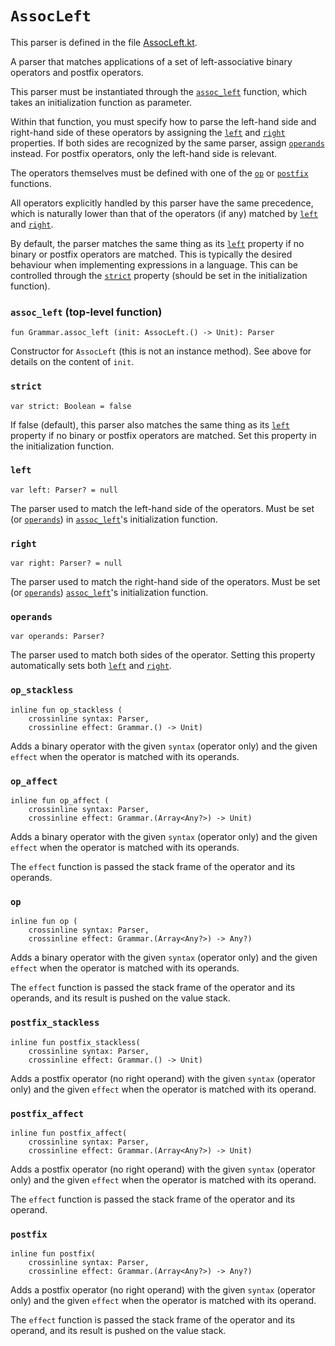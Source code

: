 # `AssocLeft`

This parser is defined in the file [AssocLeft.kt].

[AssocLeft.kt]: /norswap/autumn/parsers/AssocLeft.kt

A parser that matches applications of a set of left-associative binary operators and
postfix operators.

This parser must be instantiated through the [`assoc_left`] function, which
takes an initialization function as parameter.

Within that function, you must specify how to parse the left-hand side and right-hand side of
these operators by assigning the [`left`] and [`right`] properties. If both sides are recognized by
the same parser, assign [`operands`] instead. For postfix operators, only the left-hand side
is relevant.

The operators themselves must be defined with one of the [`op`] or [`postfix`] functions.

All operators explicitly handled by this parser have the same precedence, which is naturally
lower than that of the operators (if any) matched by [`left`] and [`right`].

By default, the parser matches the same thing as its [`left`] property if no binary or postfix
operators are matched.  This is typically the desired behaviour when implementing expressions in
a language. This can be controlled through the [`strict`] property (should be set in the
initialization function).

[`assoc_left`]: #assoc_left
[`left`]: #left
[`right`]: #right
[`operands`]: #operands
[`op`]: #op_stackless
[`postfix`]: #postfix_stackless
[`strict`]: #strict

### `assoc_left` (top-level function)
 
    fun Grammar.assoc_left (init: AssocLeft.() -> Unit): Parser

Constructor for `AssocLeft` (this is not an instance method).
See above for details on the content of `init`.

### `strict`
    
    var strict: Boolean = false

If false (default), this parser also matches the same thing as its [`left`] property if no
binary or postfix operators are matched. Set this property in the initialization function.
    
### `left`
 
    var left: Parser? = null

The parser used to match the left-hand side of the operators.
Must be set (or [`operands`]) in [`assoc_left`]'s initialization function.

### `right`

    var right: Parser? = null

The parser used to match the right-hand side of the operators.
Must be set (or [`operands`]) [`assoc_left`]'s initialization function.

### `operands`

    var operands: Parser?
    
The parser used to match both sides of the operator.
Setting this property automatically sets both [`left`] and [`right`].

### `op_stackless`

    inline fun op_stackless (
        crossinline syntax: Parser,
        crossinline effect: Grammar.() -> Unit)

Adds a binary operator with the given `syntax` (operator only) and the given `effect` when
the operator is matched with its operands.

### `op_affect`

    inline fun op_affect (
        crossinline syntax: Parser,
        crossinline effect: Grammar.(Array<Any?>) -> Unit)

Adds a binary operator with the given `syntax` (operator only) and the given `effect` when
the operator is matched with its operands.

The `effect` function is passed the stack frame of the operator and its operands.

### `op`

    inline fun op (
        crossinline syntax: Parser,
        crossinline effect: Grammar.(Array<Any?>) -> Any?)

Adds a binary operator with the given `syntax` (operator only) and the given `effect` when
the operator is matched with its operands.

The `effect` function is passed the stack frame of the operator and its operands,
and its result is pushed on the value stack.

### `postfix_stackless`

    inline fun postfix_stackless(
        crossinline syntax: Parser,
        crossinline effect: Grammar.() -> Unit)

Adds a postfix operator (no right operand) with the given `syntax` (operator only) and the
given `effect` when the operator is matched with its operand.

### `postfix_affect`

    inline fun postfix_affect(
        crossinline syntax: Parser,
        crossinline effect: Grammar.(Array<Any?>) -> Unit)

Adds a postfix operator (no right operand) with the given `syntax` (operator only) and the
given `effect` when the operator is matched with its operand.

The `effect` function is passed the stack frame of the operator and its operand.

### `postfix`

    inline fun postfix(
        crossinline syntax: Parser,
        crossinline effect: Grammar.(Array<Any?>) -> Any?)

Adds a postfix operator (no right operand) with the given `syntax` (operator only) and the
given `effect` when the operator is matched with its operand.

The `effect` function is passed the stack frame of the operator and its operand,
and its result is pushed on the value stack.